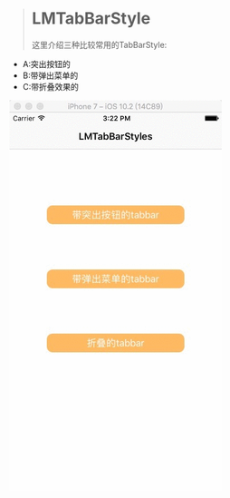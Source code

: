># LMTabBarStyle
> 这里介绍三种比较常用的TabBarStyle:
* A:突出按钮的
* B:带弹出菜单的 
* C:带折叠效果的

![LMTabBarStyles](https://github.com/xidanyeweiyang/LMTabBarStyle/blob/master/三种tabBar.gif)

